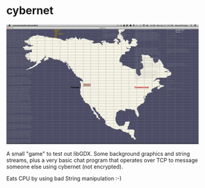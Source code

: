 # cybernet

![A screenshot of cybernet running](screenshot.png)

A small "game" to test out libGDX. Some background graphics and string streams, plus a very basic chat program that operates over TCP to message someone else using cybernet (not encrypted).

Eats CPU by using bad String manipulation :-)
